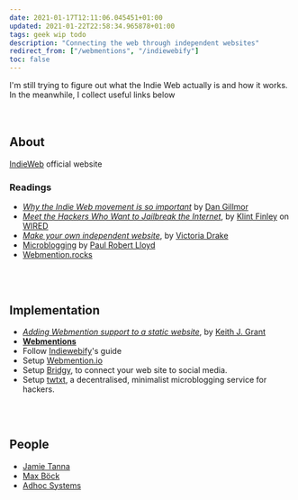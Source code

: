 ```yaml
---
date: 2021-01-17T12:11:06.045451+01:00
updated: 2021-01-22T22:58:34.965878+01:00
tags: geek wip todo
description: "Connecting the web through independent websites"
redirect_from: ["/webmentions", "/indiewebify"]
toc: false
---
```

<div>
	I'm still trying to figure out what the Indie Web actually is and how it works. In the meanwhile, I collect useful links below
</div>

<br>
<br>

## About

[IndieWeb](https://indieweb.org "What is IndieWeb?") official website

### Readings

- [<cite>Why the Indie Web movement is so important</cite>](https://dangillmor.com/2014/04/25/indie-web-important/ "Why the Indie Web movement is so important") by [Dan Gillmor](https://dangillmor.com/ "Dan Gillmor")
- [<cite>Meet the Hackers Who Want to Jailbreak the Internet</cite>](https://www.wired.com/2013/08/indie-web/ "Meet the Hackers Who Want to Jailbreak the Internet - WIRED"), by [Klint Finley](https://www.wired.com/author/klint-finley) on [WIRED](https://www.wired.com/ "WIRED")
- [*Make your own independent website*](https://victoria.dev/blog/make-your-own-independent-website/ "Make your own independent website"), by [Victoria Drake](https://victoria.dev "Victoria Drake")
- [Microblogging](https://paulrobertlloyd.com/2018/01/microblogging/ "Microblogging by Paul Robert Lloyd") by [Paul Robert Lloyd](https://paulrobertlloyd.com "Paul Robert Lloyd")
- [Webmention.rocks](https://webmention.rocks "Webmention.rocks")

<br>
<br>

## Implementation

- [*Adding Webmention support to a static website*](https://keithjgrant.com/posts/2019/02/adding-webmention-support-to-a-static-site/ "Adding Webmention support to a static website"), by [Keith J. Grant](https://keithjgrant.com "Keith J. Grant")
- [**Webmentions**](https://indieweb.org/Webmention "Webmention on IndieWebify")
- Follow [Indiewebify](https://indiewebify.me "Indiewebify")'s guide
- Setup [Webmention.io](https://webmention.io/ "Webmention")
- Setup [Bridgy](https://brid.gy/ "Bridgy"), to connect your web site to social media.
- Setup [twtxt](https://github.com/buckket/twtxt "twtxt source code on GitHub"), a decentralised, minimalist microblogging service for hackers.

<br>
<br>

## People

- [Jamie Tanna](https://www.jvt.me "Jamie Tanna")
- [Max Böck](https://mxb.dev/blog/ "Max Böck's blog")
- [Adhoc Systems](https://adhoc.systems/ "Adhoc Systems")